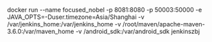 docker run --name focused_nobel  -p 8081:8080 -p 50003:50000 -e JAVA_OPTS=-Duser.timezone=Asia/Shanghai -v /var/jenkins_home:/var/jenkins_home -v /root/maven/apache-maven-3.6.0:/var/maven_home  -v /android_sdk:/var/android_sdk  jenkinszbj
